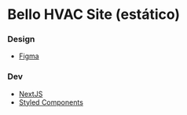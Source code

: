 # Bello HVAC Site (estático)

### Design
- [Figma](https://www.figma.com/file/QZBHwfuIOHHWOhfneGui4C/Workspace---Bellohvac?type=design&node-id=12-2&mode=design)

### Dev
- [NextJS](https://nextjs.org/)
- [Styled Components](https://styled-components.com/)
